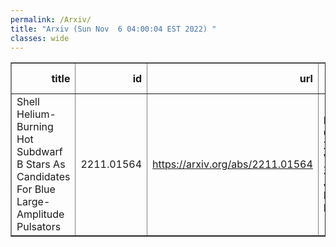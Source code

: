 ```yaml
---
permalink: /Arxiv/
title: "Arxiv (Sun Nov  6 04:00:04 EST 2022) "
classes: wide
---
```

<table border="1" class="dataframe">
  <thead>
    <tr style="text-align: right;">
      <th>title</th>
      <th>id</th>
      <th>url</th>
      <th>authors</th>
      <th>Local Authors</th>
    </tr>
  </thead>
  <tbody>
    <tr>
      <td>Shell Helium-Burning Hot Subdwarf B Stars As Candidates For Blue   Large-Amplitude Pulsators</td>
      <td>2211.01564</td>
      <td><a href="https://arxiv.org/abs/2211.01564" target="_blank">https://arxiv.org/abs/2211.01564</a></td>
      <td>H. Xiong, L. Casagrande, X. Chen, J. Vos, X. Zhang, S. Justham, J. Li, T. Wu, Y. Li, Z. Han</td>
      <td>Jung-Tsung Li</td>
    </tr>
  </tbody>
</table>